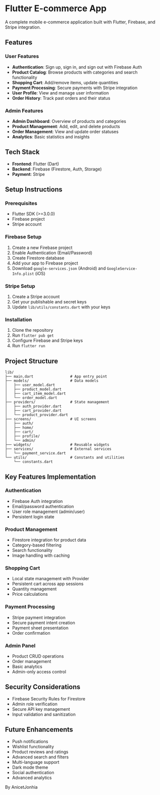 # Flutter E-commerce App

A complete mobile e-commerce application built with Flutter, Firebase, and Stripe integration.

## Features

### User Features
- **Authentication**: Sign up, sign in, and sign out with Firebase Auth
- **Product Catalog**: Browse products with categories and search functionality
- **Shopping Cart**: Add/remove items, update quantities
- **Payment Processing**: Secure payments with Stripe integration
- **User Profile**: View and manage user information
- **Order History**: Track past orders and their status

### Admin Features
- **Admin Dashboard**: Overview of products and categories
- **Product Management**: Add, edit, and delete products
- **Order Management**: View and update order statuses
- **Analytics**: Basic statistics and insights

## Tech Stack

- **Frontend**: Flutter (Dart)
- **Backend**: Firebase (Firestore, Auth, Storage)
- **Payment**: Stripe


## Setup Instructions

### Prerequisites
- Flutter SDK (>=3.0.0)
- Firebase project
- Stripe account

### Firebase Setup
1. Create a new Firebase project
2. Enable Authentication (Email/Password)
3. Create Firestore database
4. Add your app to Firebase project
5. Download `google-services.json` (Android) and `GoogleService-Info.plist` (iOS)

### Stripe Setup
1. Create a Stripe account
2. Get your publishable and secret keys
3. Update `lib/utils/constants.dart` with your keys

### Installation
1. Clone the repository
2. Run `flutter pub get`
3. Configure Firebase and Stripe keys
4. Run `flutter run`

## Project Structure

```
lib/
├── main.dart                 # App entry point
├── models/                   # Data models
│   ├── user_model.dart
│   ├── product_model.dart
│   ├── cart_item_model.dart
│   └── order_model.dart
├── providers/                # State management
│   ├── auth_provider.dart
│   ├── cart_provider.dart
│   └── product_provider.dart
├── screens/                  # UI screens
│   ├── auth/
│   ├── home/
│   ├── cart/
│   ├── profile/
│   └── admin/
├── widgets/                  # Reusable widgets
├── services/                 # External services
│   └── payment_service.dart
└── utils/                    # Constants and utilities
    └── constants.dart
```

## Key Features Implementation

### Authentication
- Firebase Auth integration
- Email/password authentication
- User role management (admin/user)
- Persistent login state

### Product Management
- Firestore integration for product data
- Category-based filtering
- Search functionality
- Image handling with caching

### Shopping Cart
- Local state management with Provider
- Persistent cart across app sessions
- Quantity management
- Price calculations

### Payment Processing
- Stripe payment integration
- Secure payment intent creation
- Payment sheet presentation
- Order confirmation

### Admin Panel
- Product CRUD operations
- Order management
- Basic analytics
- Admin-only access control

## Security Considerations

- Firebase Security Rules for Firestore
- Admin role verification
- Secure API key management
- Input validation and sanitization

## Future Enhancements

- Push notifications
- Wishlist functionality
- Product reviews and ratings
- Advanced search and filters
- Multi-language support
- Dark mode theme
- Social authentication
- Advanced analytics



By AnicetJonhia